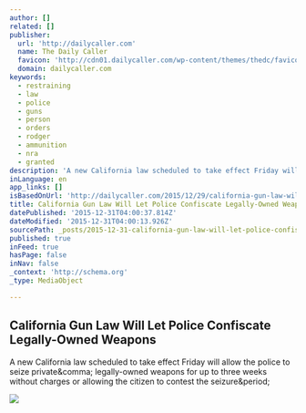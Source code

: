 ```yaml
---
author: []
related: []
publisher:
  url: 'http://dailycaller.com'
  name: The Daily Caller
  favicon: 'http://cdn01.dailycaller.com/wp-content/themes/thedc/favicon.ico'
  domain: dailycaller.com
keywords:
  - restraining
  - law
  - police
  - guns
  - person
  - orders
  - rodger
  - ammunition
  - nra
  - granted
description: 'A new California law scheduled to take effect Friday will allow the police to seize private, legally-owned weapons for up to three weeks without charges or allowing the citizen to contest the seizure.'
inLanguage: en
app_links: []
isBasedOnUrl: 'http://dailycaller.com/2015/12/29/california-gun-law-will-let-police-confiscate-legally-owned-weapons/'
title: California Gun Law Will Let Police Confiscate Legally-Owned Weapons
datePublished: '2015-12-31T04:00:37.814Z'
dateModified: '2015-12-31T04:00:13.926Z'
sourcePath: _posts/2015-12-31-california-gun-law-will-let-police-confiscate-legally-owned.md
published: true
inFeed: true
hasPage: false
inNav: false
_context: 'http://schema.org'
_type: MediaObject

---
```

<article style=""><h1>California Gun Law Will Let Police Confiscate Legally-Owned Weapons</h1><p>A new California law scheduled to take effect Friday will allow the police to seize private&amp;comma; legally-owned weapons for up to three weeks without charges or allowing the citizen to contest the seizure&amp;period;</p><img src="http://cdn01.dailycaller.com/wp-content/uploads/2015/12/05-05-2015Albinism_NotGhost22-e1451427431678.jpg" /></article>